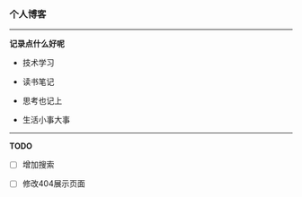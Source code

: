 ### 个人博客

------

**记录点什么好呢**

 - 技术学习
 
 - 读书笔记

 - 思考也记上

 - 生活小事大事


------

**TODO**

- [ ] 增加搜索

- [ ] 修改404展示页面
